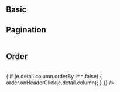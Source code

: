 <script>
  import Paginate from '$lib/components/Paginate.svelte';
  import Preview from '$lib/components/Preview.svelte';
  import Table from '$lib/components/Table.svelte';
  import TablePagination from '$lib/components/TablePagination.svelte';

  import paginationStore from '$lib/stores/paginationStore';
  import tableOrderStore from '$lib/stores/tableOrderStore';

  import { createPropertySortFunc } from '$lib/utils/sort';

  const pagination = paginationStore();
  const order = tableOrderStore({ initialBy: 'name' });

  const data = [
    { id: 1, name: 'Cupcake', calories: 305, fat: 3.7, carbs: 67, protein: 4.3 },
    { id: 2, name: 'Donut', calories: 452, fat: 25.0, carbs: 51, protein: 4.9 },
    { id: 3, name: 'Eclair', calories: 262, fat: 16.0, carbs: 24, protein: 6.0 },
    { id: 4, name: 'Frozen yogurt', calories: 159, fat: 6.0, carbs: 24, protein: 4.0 },
    { id: 5, name: 'Gingerbread', calories: 356, fat: 16.0, carbs: 49, protein: 3.9 },
    { id: 6, name: 'Honeycomb', calories: 408, fat: 3.2, carbs: 87, protein: 6.5 },
    { id: 7, name: 'Ice cream sandwich', calories: 237, fat: 9.0, carbs: 37, protein: 4.3 },
    { id: 8, name: 'Jelly Bean', calories: 375, fat: 0.0, carbs: 94, protein: 0.0 },
    { id: 9, name: 'KitKat', calories: 518, fat: 26.0, carbs: 65, protein: 7.0 },
    { id: 10, name: 'Lollipop', calories: 392, fat: 0.2, carbs: 98, protein: 0.0 },
    { id: 11, name: 'Marshmallow', calories: 318, fat: 0.0, carbs: 81, protein: 2.0 },
    { id: 12, name: 'Nougat', calories: 360, fat: 19.0, carbs: 9, protein: 37.0 },
    { id: 13, name: 'Oreo', calories: 437, fat: 18.0, carbs: 63, protein: 4.0 }
  ];

  $: sortFunc = createPropertySortFunc($order.by, $order.direction);
  $: sortedData = [...data].sort(sortFunc);
</script>

## Basic

<Preview>
  <Table
    {data}
    columns={[
      {
        name: 'name',
        align: 'left',
      },
      {
        name: 'calories',
        align: 'right',
        format: 'integer',
      },
      {
        name: 'fat',
        align: 'right',
        format: 'integer',
      },
      {
        name: 'carbs',
        align: 'right',
        format: 'integer',
      },
      {
        name: 'protein',
        align: 'right',
        format: 'integer',
      },
    ]}
  />
</Preview>

## Pagination

<Preview>
  <Paginate items={data} perPage={5} let:pageItems let:pagination>
    <Table
      data={pageItems}
      columns={[
        {
          name: 'name',
          align: 'left',
        },
        {
          name: 'calories',
          align: 'right',
          format: 'integer',
        },
        {
          name: 'fat',
          align: 'right',
          format: 'integer',
        },
        {
          name: 'carbs',
          align: 'right',
          format: 'integer',
        },
        {
          name: 'protein',
          align: 'right',
          format: 'integer',
        },
      ]}
    />
    <TablePagination {pagination} />
  </Paginate>
</Preview>

## Order

<Preview>
  <Table
    data={sortedData}
    columns={[
      {
        name: 'name',
        align: 'left',
      },
      {
        name: 'calories',
        align: 'right',
        format: 'integer',
      },
      {
        name: 'fat',
        align: 'right',
        format: 'integer',
      },
      {
        name: 'carbs',
        align: 'right',
        format: 'integer',
      },
      {
        name: 'protein',
        align: 'right',
        format: 'integer',
      },
    ]}
    orderBy={$order.by}
    orderDirection={$order.direction}
    on:headerClick={(e) => {
      if (e.detail.column.orderBy !== false) {
        order.onHeaderClick(e.detail.column);
      }
    }}
  />
</Preview>
